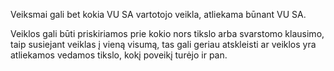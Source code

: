 Veiksmai gali bet kokia VU SA vartotojo veikla, atliekama būnant VU SA.

Veiklos gali būti priskiriamos prie kokio nors tikslo arba svarstomo
klausimo, taip susiejant veiklas į vieną visumą, tas gali geriau
atskleisti ar veiklos yra atliekamos vedamos tikslo, kokį poveikį turėjo
ir pan.
